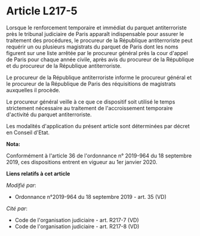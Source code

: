 # Article L217-5

Lorsque le renforcement temporaire et immédiat du parquet antiterroriste près le   tribunal judiciaire de Paris apparaît
indispensable pour assurer le traitement des procédures, le procureur de la République antiterroriste peut requérir un ou
plusieurs magistrats du parquet de Paris dont les noms figurent sur une liste arrêtée par le procureur général près la cour
d'appel de Paris pour chaque année civile, après avis du procureur de la République et du procureur de la République
antiterroriste. 

Le procureur de la République antiterroriste informe le procureur général et le procureur de la République de Paris des
réquisitions de magistrats auxquelles il procède. 

Le procureur général veille à ce que ce dispositif soit utilisé le temps strictement nécessaire au traitement de
l'accroissement temporaire d'activité du parquet antiterroriste. 

Les modalités d'application du présent article sont déterminées par décret en Conseil d'Etat.

**Nota:**

Conformément à l'article 36 de l'ordonnance n° 2019-964 du 18 septembre 2019, ces dispositions entrent en vigueur au 1er
janvier 2020.

**Liens relatifs à cet article**

_Modifié par_:

  - Ordonnance n°2019-964 du 18 septembre 2019 - art. 35 (VD)

_Cité par_:

  - Code de l'organisation judiciaire - art. R217-7 (VD)
  - Code de l'organisation judiciaire - art. R217-8 (VD)
